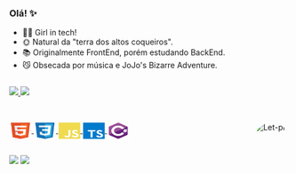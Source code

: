### Olá! ✨

- 👩‍💻 Girl in tech!
- 🌞 Natural da "terra dos altos coqueiros".
- 📚 Originalmente FrontEnd, porém estudando BackEnd.
- 😼 Obsecada por música e JoJo's Bizarre Adventure.
 
##

 <div>
  <a href="https://github.com/LeticiaTP">
  <img height="180em" src="https://github-readme-stats.vercel.app/api?username=LeticiaTP&show_icons=true&theme=nightowl"/>
  <img height="180em" src="https://github-readme-stats.vercel.app/api/top-langs/?username=LeticiaTP&show_icons=true&theme=nightowl&layout=compact"/>
</div>
 
## 
 
 <div style="display: inline_block"><br>
  <img align="center" alt="Let-HTML" height="30" width="40" src="https://raw.githubusercontent.com/devicons/devicon/master/icons/html5/html5-original.svg">
  <img align="center" alt="Let-CSS" height="30" width="40" src="https://raw.githubusercontent.com/devicons/devicon/master/icons/css3/css3-original.svg">
  <img align="center" alt="Let-Js" height="30" width="40" src="https://raw.githubusercontent.com/devicons/devicon/master/icons/javascript/javascript-plain.svg">
  <img align="center" alt="Let-Ts" height="30" width="40" src="https://raw.githubusercontent.com/devicons/devicon/master/icons/typescript/typescript-plain.svg">
  <img align="center" alt="Let-Csharp" height="30" width="40" src="https://raw.githubusercontent.com/devicons/devicon/master/icons/csharp/csharp-original.svg">
  <img align="right" alt="Let-pic" height="150" style="border-radius:50px;" src="https://share-cdn.picrew.me/shareImg/org/202110/338224_pFJ3QW6i.png">
 </div>
 
 ##
 
 <div>
  <a href = "mailto:karlaleticiatavares@gmail.com"><img src="https://img.shields.io/badge/Gmail-D14836?style=for-the-badge&logo=gmail&logoColor=white" target="_blank"></a>
  <a href="https://www.linkedin.com/in/leticiatpaulino/" target="_blank"><img src="https://img.shields.io/badge/-LinkedIn-%230077B5?style=for-the-badge&logo=linkedin&logoColor=white" target="_blank"></a> 
 </div>
